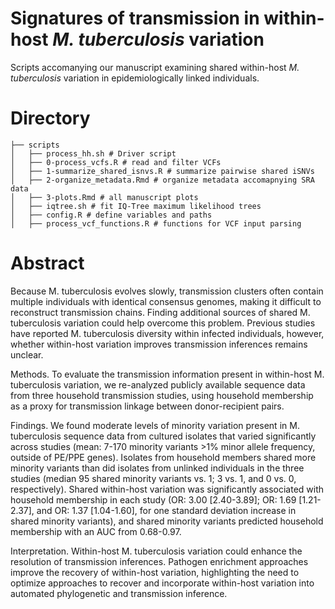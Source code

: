 # Signatures of transmission in within-host *M. tuberculosis* variation

Scripts accomanying our manuscript examining shared within-host *M. tuberculosis* variation in epidemiologically linked individuals. 

# Directory

```
├── scripts
│   ├── process_hh.sh # Driver script
│   ├── 0-process_vcfs.R # read and filter VCFs
│   ├── 1-summarize_shared_isnvs.R # summarize pairwise shared iSNVs
│   ├── 2-organize_metadata.Rmd # organize metadata accomapnying SRA data
│   ├── 3-plots.Rmd # all manuscript plots
│   ├── iqtree.sh # fit IQ-Tree maximum likelihood trees
│   ├── config.R # define variables and paths
│   ├── process_vcf_functions.R # functions for VCF input parsing

```

# Abstract
Because M. tuberculosis evolves slowly, transmission clusters often contain multiple individuals with identical consensus genomes, making it difficult to reconstruct transmission chains. Finding additional sources of shared M. tuberculosis variation could help overcome this problem. Previous studies have reported M. tuberculosis diversity within infected individuals, however, whether within-host variation improves transmission inferences remains unclear.

Methods.
To evaluate the transmission information present in within-host M. tuberculosis variation, we re-analyzed publicly available sequence data from three household transmission studies, using household membership as a proxy for transmission linkage between donor-recipient pairs. 

Findings. 
We found moderate levels of minority variation present in M. tuberculosis sequence data from cultured isolates that varied significantly across studies (mean: 7-170 minority variants >1% minor allele frequency, outside of PE/PPE genes). Isolates from household members shared more minority variants than did isolates from unlinked individuals in the three studies (median 95 shared minority variants vs. 1; 3 vs. 1, and 0 vs. 0, respectively). Shared within-host variation was significantly associated with household membership in each study (OR: 3.00 [2.40-3.89]; OR: 1.69 [1.21-2.37], and OR: 1.37 [1.04-1.60], for one standard deviation increase in shared minority variants), and shared minority variants predicted household membership with an AUC from 0.68-0.97. 

Interpretation. 
Within-host M. tuberculosis variation could enhance the resolution of transmission inferences. Pathogen enrichment approaches improve the recovery of within-host variation, highlighting the need to optimize approaches to recover and incorporate within-host variation into automated phylogenetic and transmission inference. 
